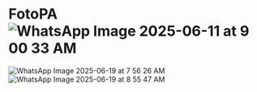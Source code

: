 # FotoPA![WhatsApp Image 2025-06-11 at 9 00 33 AM](https://github.com/user-attachments/assets/763a94c0-444a-453b-b06b-ab5fcee7067f)
![WhatsApp Image 2025-06-19 at 7 56 26 AM](https://github.com/user-attachments/assets/707dc8be-09a9-4466-bfa5-7882381ee6c1)
![WhatsApp Image 2025-06-19 at 8 55 47 AM](https://github.com/user-attachments/assets/79fc8940-bb0d-41d7-bc19-4c81399848dc)
